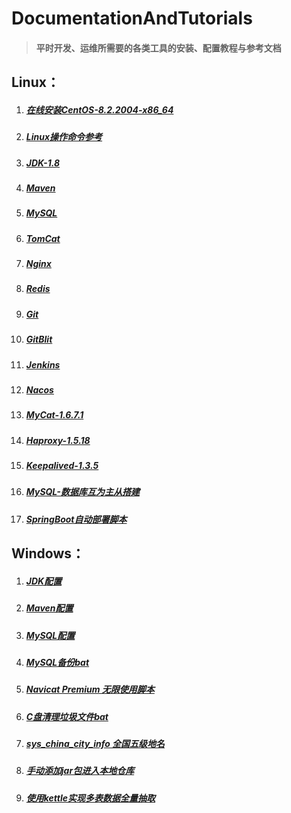 # DocumentationAndTutorials #

> #### 平时开发、运维所需要的各类工具的安装、配置教程与参考文档 ####

## Linux： ##

1. ##### [在线安装CentOS-8.2.2004-x86_64](Linux/在线安装CentOS-8.2.2004-x86_64.md) #####
2. ##### [Linux操作命令参考](Linux/Linux操作命令参考.md) #####
3. ##### [JDK-1.8](Linux/JDK-1.8.md) #####
4. ##### [Maven](Linux/Maven.md) #####
5. ##### [MySQL](Linux/MySQL.md) #####
6. ##### [TomCat](Linux/TomCat.md)  #####
7. ##### [Nginx](Linux/Nginx.md) #####
8. ##### [Redis](Linux/Redis.md) #####
9. ##### [Git](Linux/Git.md) #####
10. ##### [GitBlit](Linux/GitBlit.md) #####
11. ##### [Jenkins](Linux/Jenkins.md) #####
12. ##### [Nacos](Linux/Nacos.md) #####
13. ##### [MyCat-1.6.7.1](Linux/MyCat-1.6.7.1.md) #####
14. ##### [Haproxy-1.5.18](Linux/Haproxy-1.5.18.md) #####
15. ##### [Keepalived-1.3.5](Linux/Keepalived-1.3.5.md) #####
16. ##### [MySQL-数据库互为主从搭建](Linux/MySQL-Master-Slave.md) #####
17. ##### [SpringBoot自动部署脚本](Linux/SpringBoot自动部署脚本.md) #####

## Windows： ##

1. ##### [JDK配置](Windows/JDK.md) #####
2. ##### [Maven配置](Windows/Maven.md) #####
3. ##### [MySQL配置](Windows/MySQL.md) #####
4. ##### [MySQL备份bat](Windows/MySQL备份bat.md)  #####
5. ##### [Navicat Premium 无限使用脚本](Windows/NavicatPremium无限试用脚本.md)  #####
6. ##### [C盘清理垃圾文件bat](Windows/C盘清理垃圾文件bat.md)  #####
7. ##### [sys_china_city_info 全国五级地名](Windows/sys_china_city_info.sql) #####
8. ##### [手动添加jar包进入本地仓库](Windows/手动添加jar包进入本地仓库.md) #####
9. ##### [使用kettle实现多表数据全量抽取](Windows/使用kettle实现多表数据全量抽取/readMe.md) #####
